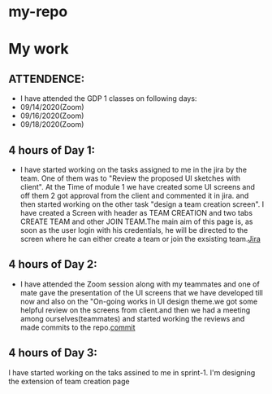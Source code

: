# my-repo
# My work
## ATTENDENCE:
- I have attended the GDP 1 classes on following days:
- 09/14/2020(Zoom)
- 09/16/2020(Zoom)
- 09/18/2020(Zoom)
## 4 hours of Day 1:
- I have started working on the tasks assigned to me in the jira by the team. One of them was to "Review the proposed UI sketches with client". At the Time of module 1 we have created some UI screens and off them 2 got approval from the client and commented it in jira. and then started working on the other task "design a team creation screen".  I have created a Screen with header as TEAM CREATION and two tabs CREATE TEAM and other JOIN TEAM.The main aim of this page is, as soon as the user login with his credentials, he will be directed to the screen where he can either create a team or join the exsisting team.[Jira](http://cs04.nwmissouri.edu/browse/GDPGAM-145?filter=-1)

## 4 hours of Day 2:

- I have attended the Zoom session along with my teammates and one of mate gave the presentation of the UI screens that we have developed till now and also on the "On-going works in UI design theme.we got some helpful review on the screens from client.and then we had a meeting among ourselves(teammates) and started working the reviews and made commits to the repo.[commit](https://github.com/sumana-reddy/GDP-UI-Design-team/commit/cd864dca335a970006b22c4bdd9f53e077b8f524)

## 4 hours of Day 3:
I have started working on the taks assined to me in sprint-1. I'm designing the extension of team creation page 





